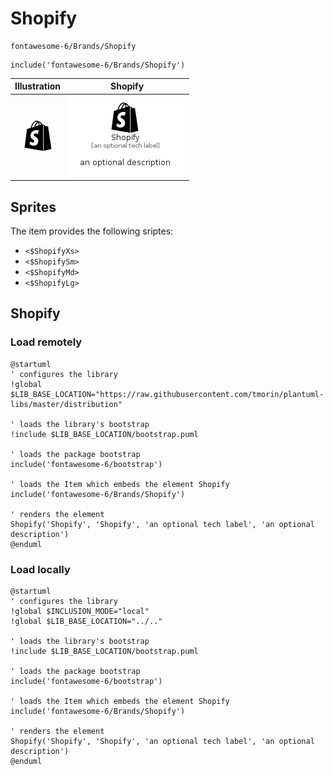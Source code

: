 # Shopify


```text
fontawesome-6/Brands/Shopify
```

```text
include('fontawesome-6/Brands/Shopify')
```



| Illustration | Shopify |
| :---: | :---: |
| ![illustration for Illustration](../../fontawesome-6/Brands/Shopify.png) | ![illustration for Shopify](../../fontawesome-6/Brands/Shopify.Local.png) |



## Sprites
The item provides the following sriptes:

- `<$ShopifyXs>`
- `<$ShopifySm>`
- `<$ShopifyMd>`
- `<$ShopifyLg>`





## Shopify

### Load remotely
```plantuml
@startuml
' configures the library
!global $LIB_BASE_LOCATION="https://raw.githubusercontent.com/tmorin/plantuml-libs/master/distribution"

' loads the library's bootstrap
!include $LIB_BASE_LOCATION/bootstrap.puml

' loads the package bootstrap
include('fontawesome-6/bootstrap')

' loads the Item which embeds the element Shopify
include('fontawesome-6/Brands/Shopify')

' renders the element
Shopify('Shopify', 'Shopify', 'an optional tech label', 'an optional description')
@enduml
```

### Load locally
```plantuml
@startuml
' configures the library
!global $INCLUSION_MODE="local"
!global $LIB_BASE_LOCATION="../.."

' loads the library's bootstrap
!include $LIB_BASE_LOCATION/bootstrap.puml

' loads the package bootstrap
include('fontawesome-6/bootstrap')

' loads the Item which embeds the element Shopify
include('fontawesome-6/Brands/Shopify')

' renders the element
Shopify('Shopify', 'Shopify', 'an optional tech label', 'an optional description')
@enduml
```

